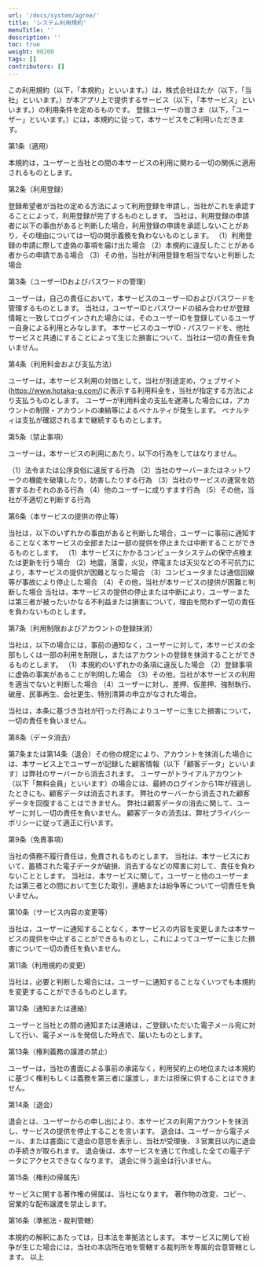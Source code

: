 ```yaml
---
url: '/docs/system/agree/'
title: 'システム利用規約'
menuTitle: ''
description: ''
toc: true
weight: 90200
tags: []
contributors: []
---
```


この利用規約（以下，「本規約」といいます。）は，株式会社ほたか（以下，「当社」といいます。）が本アプリ上で提供するサービス（以下，「本サービス」といいます。）の利用条件を定めるものです。
登録ユーザーの皆さま（以下，「ユーザー」といいます。）には，本規約に従って，本サービスをご利用いただきます。

第1条（適用）

本規約は，ユーザーと当社との間の本サービスの利用に関わる一切の関係に適用されるものとします。

第2条（利用登録）

登録希望者が当社の定める方法によって利用登録を申請し，当社がこれを承認することによって，利用登録が完了するものとします。
当社は，利用登録の申請者に以下の事由があると判断した場合，利用登録の申請を承認しないことがあり，その理由については一切の開示義務を負わないものとします。
（1）利用登録の申請に際して虚偽の事項を届け出た場合
（2）本規約に違反したことがある者からの申請である場合
（3）その他，当社が利用登録を相当でないと判断した場合

第3条（ユーザーIDおよびパスワードの管理）

ユーザーは，自己の責任において，本サービスのユーザーIDおよびパスワードを管理するものとします。
当社は，ユーザーIDとパスワードの組み合わせが登録情報と一致してログインされた場合には，そのユーザーIDを登録しているユーザー自身による利用とみなします。
本サービスのユーザID・パスワードを、他社サービスと共通にすることによって生じた損害について、当社は一切の責任を負いません。

第4条（利用料金および支払方法）

ユーザーは，本サービス利用の対価として，当社が別途定め，ウェブサイト(https://www.hotaka-g.com/)に表示する利用料金を，当社が指定する方法により支払うものとします。
ユーザーが利用料金の支払を遅滞した場合には，アカウントの制限・アカウントの凍結等によるペナルティが発生します。
ペナルティは支払が確認されるまで継続するものとします。

第5条（禁止事項）

ユーザーは，本サービスの利用にあたり，以下の行為をしてはなりません。

（1）法令または公序良俗に違反する行為
（2）当社のサーバーまたはネットワークの機能を破壊したり，妨害したりする行為
（3）当社のサービスの運営を妨害するおそれのある行為
（4）他のユーザーに成りすます行為
（5）その他，当社が不適切と判断する行為

第6条（本サービスの提供の停止等）

当社は，以下のいずれかの事由があると判断した場合，ユーザーに事前に通知することなく本サービスの全部または一部の提供を停止または中断することができるものとします。
（1）本サービスにかかるコンピュータシステムの保守点検または更新を行う場合
（2）地震，落雷，火災，停電または天災などの不可抗力により，本サービスの提供が困難となった場合
（3）コンピュータまたは通信回線等が事故により停止した場合
（4）その他，当社が本サービスの提供が困難と判断した場合
当社は，本サービスの提供の停止または中断により，ユーザーまたは第三者が被ったいかなる不利益または損害について，理由を問わず一切の責任を負わないものとします。

第7条（利用制限およびアカウントの登録抹消）

当社は，以下の場合には，事前の通知なく，ユーザーに対して，本サービスの全部もしくは一部の利用を制限し，またはアカウントの登録を抹消することができるものとします。
（1）本規約のいずれかの条項に違反した場合
（2）登録事項に虚偽の事実があることが判明した場合
（3）その他，当社が本サービスの利用を適当でないと判断した場合
（4）ユーザーに対し、差押、仮差押、強制執行、破産、民事再生、会社更生、特別清算の申立がなされた場合。

当社は，本条に基づき当社が行った行為によりユーザーに生じた損害について，一切の責任を負いません。

第8条（データ消去）

第7条または第14条（退会）その他の規定により、アカウントを抹消した場合には、本サービス上でユーザーが記録した顧客情報（以下「顧客データ」といいます）は弊社のサーバーから消去されます。
ユーザーがトライアルアカウント（以下「無料会員」といいます）の場合には、最終のログインから1年が経過したときにも、顧客データは消去されます。
弊社のサーバーから消去された顧客データを回復することはできません。
弊社は顧客データの消去に関して、ユーザーに対し一切の責任を負いません。
顧客データの消去は、弊社プライバシーポリシーに従って適正に行います。

第9条（免責事項）

当社の債務不履行責任は，免責されるものとします。
当社は、本サービスにおいて、蓄積された電子データが破損、消去するなどの障害に対して、責任を負わないこととします。
当社は，本サービスに関して，ユーザーと他のユーザーまたは第三者との間において生じた取引，連絡または紛争等について一切責任を負いません。

第10条（サービス内容の変更等）

当社は，ユーザーに通知することなく，本サービスの内容を変更しまたは本サービスの提供を中止することができるものとし，これによってユーザーに生じた損害について一切の責任を負いません。

第11条（利用規約の変更）

当社は，必要と判断した場合には，ユーザーに通知することなくいつでも本規約を変更することができるものとします。

第12条（通知または連絡）

ユーザーと当社との間の通知または連絡は，ご登録いただいた電子メール宛に対して行い、電子メールを発信した時点で、届いたものとします。

第13条（権利義務の譲渡の禁止）

ユーザーは，当社の書面による事前の承諾なく，利用契約上の地位または本規約に基づく権利もしくは義務を第三者に譲渡し，または担保に供することはできません。

第14条（退会）

退会とは、ユーザーからの申し出により、本サービスの利用アカウントを抹消し、サービスの提供を停止することを言います。
退会は、ユーザーから電子メール、または書面にて退会の意思を表示し、当社が受理後、３営業日以内に退会の手続きが取られます。
退会後は、本サービスを通じて作成した全ての電子データにアクセスできなくなります。
退会に伴う返金は行いません。

第15条（権利の帰属先）

サービスに関する著作権の帰属は、当社になります。
著作物の改変、コピー、営業的な配布譲渡を禁止します。

第16条（準拠法・裁判管轄）

本規約の解釈にあたっては，日本法を準拠法とします。
本サービスに関して紛争が生じた場合には，当社の本店所在地を管轄する裁判所を専属的合意管轄とします。
以上
